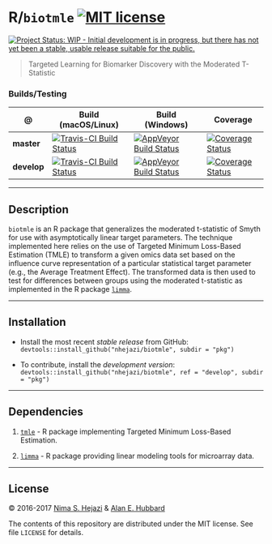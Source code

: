 # R/`biotmle` [![MIT license](http://img.shields.io/badge/license-MIT-brightgreen.svg)](http://opensource.org/licenses/MIT)
[![Project Status: WIP - Initial development is in progress, but there has not yet been a stable, usable release suitable for the public.](http://www.repostatus.org/badges/latest/wip.svg)](http://www.repostatus.org/#wip)

> Targeted Learning for Biomarker Discovery with the Moderated T-Statistic

### Builds/Testing

@           | Build (macOS/Linux)     | Build (Windows)     | Coverage
------------|-------------------------|---------------------|--------------
**master**  |  [![Travis-CI Build Status](https://travis-ci.org/nhejazi/biotmle.svg?branch=master)](https://travis-ci.org/nhejazi/biotmle)  |  [![AppVeyor Build  Status](https://ci.appveyor.com/api/projects/status/github/nhejazi/biotmle?branch=master&svg=true)](https://ci.appveyor.com/project/nhejazi/biotmle)  |  [![Coverage Status](https://coveralls.io/repos/github/nhejazi/biotmle/badge.svg?branch=master)](https://coveralls.io/github/nhejazi/biotmle?branch=master)
**develop**  |  [![Travis-CI Build Status](https://travis-ci.org/nhejazi/biotmle.svg?branch=develop)](https://travis-ci.org/nhejazi/biotmle)  |  [![AppVeyor Build  Status](https://ci.appveyor.com/api/projects/status/github/nhejazi/biotmle?branch=develop&svg=true)](https://ci.appveyor.com/project/nhejazi/biotmle)  |  [![Coverage Status](https://coveralls.io/repos/github/nhejazi/biotmle/badge.svg?branch=master)](https://coveralls.io/github/nhejazi/biotmle?branch=develop)

---

## Description

`biotmle` is an R package that generalizes the moderated t-statistic of Smyth
for use with asymptotically linear target parameters. The technique implemented
here relies on the use of Targeted Minimum Loss-Based Estimation (TMLE) to
transform a given omics data set based on the influence curve representation of
a particular statistical target parameter (e.g., the Average Treatment Effect).
The transformed data is then used to test for differences between groups using
the moderated t-statistic as implemented in the R package
[`limma`](https://bioconductor.org/packages/release/bioc/html/limma.html).

---

## Installation

- Install the most recent _stable release_ from GitHub:
  `devtools::install_github("nhejazi/biotmle", subdir = "pkg")`

- To contribute, install the _development version_:
  `devtools::install_github("nhejazi/biotmle", ref = "develop", subdir = "pkg")`

---

## Dependencies

1. [`tmle`](https://cran.r-project.org/web/packages/tmle/index.html) - R
    package implementing Targeted Minimum Loss-Based Estimation.

2. [`limma`](https://bioconductor.org/packages/release/bioc/html/limma.html) -
    R package providing linear modeling tools for microarray data.

---

## License

&copy; 2016-2017 [Nima S. Hejazi](http://nimahejazi.org) & [Alan E.
Hubbard](https://ahubb40.github.io)

The contents of this repository are distributed under the MIT license. See file
`LICENSE` for details.
